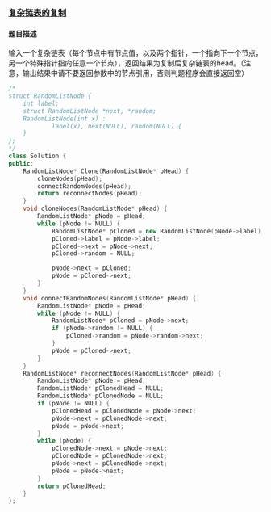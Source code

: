 ### [复杂链表的复制](https://www.nowcoder.com/practice/f836b2c43afc4b35ad6adc41ec941dba?tpId=13&tqId=11178&tPage=2&rp=2&ru=%2Fta%2Fcoding-interviews&qru=%2Fta%2Fcoding-interviews%2Fquestion-ranking)
#### 题目描述
输入一个复杂链表（每个节点中有节点值，以及两个指针，一个指向下一个节点，另一个特殊指针指向任意一个节点），返回结果为复制后复杂链表的head。（注意，输出结果中请不要返回参数中的节点引用，否则判题程序会直接返回空）
```c++
/*
struct RandomListNode {
    int label;
    struct RandomListNode *next, *random;
    RandomListNode(int x) :
            label(x), next(NULL), random(NULL) {
    }
};
*/
class Solution {
public:
    RandomListNode* Clone(RandomListNode* pHead) {
        cloneNodes(pHead);
        connectRandomNodes(pHead);
        return reconnectNodes(pHead);
    }
    void cloneNodes(RandomListNode* pHead) {
        RandomListNode* pNode = pHead;
        while (pNode != NULL) {
            RandomListNode* pCloned = new RandomListNode(pNode->label);
            pCloned->label = pNode->label;
            pCloned->next = pNode->next;
            pCloned->random = NULL;

            pNode->next = pCloned;
            pNode = pCloned->next;
        }
    }
    void connectRandomNodes(RandomListNode* pHead) {
        RandomListNode* pNode = pHead;
        while (pNode != NULL) {
            RandomListNode* pCloned = pNode->next;
            if (pNode->random != NULL) {
                pCloned->random = pNode->random->next;
            }
            pNode = pCloned->next;
        }
    }
    RandomListNode* reconnectNodes(RandomListNode* pHead) {
        RandomListNode* pNode = pHead;
        RandomListNode* pClonedHead = NULL;
        RandomListNode* pClonedNode = NULL;
        if (pNode != NULL) {
            pClonedHead = pClonedNode = pNode->next;
            pNode->next = pClonedNode->next;
            pNode = pNode->next;
        }
        while (pNode) {
            pClonedNode->next = pNode->next;
            pClonedNode = pClonedNode->next;
            pNode->next = pClonedNode->next;
            pNode = pNode->next;
        }
        return pClonedHead;
    }
};
```